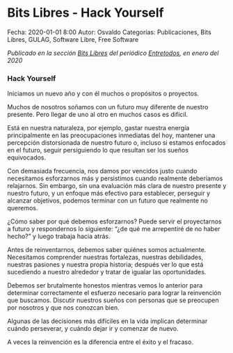 Bits Libres - Hack Yourself
==================================

Fecha: 2020-01-01 8:00
Autor: Osvaldo
Categorías: Publicaciones, Bits Libres, GULAG, Software Libre, Free Software

_Publicado en la sección [Bits Libres](http://www.gulag.org.mx/revista/2016-05-10-Bits-Libres.html) del periódico [Entretodos](http://periodicoentretodos.com/), en enero del 2020_

<!-- break -->

### Hack Yourself

Iniciamos un nuevo año y con él muchos o propósitos o proyectos.

Muchos de nosotros soñamos con un futuro muy diferente de nuestro presente. Pero llegar de uno al otro en muchos casos es difícil.

Está en nuestra naturaleza, por ejemplo, gastar nuestra energía principalmente en las preocupaciones inmediatas del hoy, mantener una percepción distorsionada de nuestro futuro o, incluso si estamos enfocados en el futuro, seguir persiguiendo lo que resultan ser los sueños equivocados.

Con demasiada frecuencia, nos damos por vencidos justo cuando necesitamos esforzarnos más y persistimos cuando realmente deberíamos relajarnos. Sin embargo, sin una evaluación más clara de nuestro presente y nuestro futuro, y un enfoque más efectivo para establecer, perseguir y alcanzar objetivos, podemos terminar con un futuro que realmente no queremos.

¿Cómo saber por qué debemos esforzarnos? Puede servir el proyectarnos a futuro y respondernos lo siguiente: “¿de qué me arrepentiré de no haber hecho?” y luego trabaja hacia atrás.

Antes de reinventarnos, debemos saber quiénes somos actualmente. Necesitamos comprender nuestras fortalezas, nuestras debilidades, nuestras pasiones y nuestra propia historia; después ver lo que está sucediendo a nuestro alrededor y tratar de igualar las oportunidades.

Debemos ser brutalmente honestos mientras vemos lo anterior para determinar correctamente el esfuerzo necesario para lograr la reinvención que buscamos. Discutir nuestros sueños con personas que se preocupen por nosotros y que nos conozcan bien.

Algunas de las decisiones más difíciles en la vida implican determinar cuándo perseverar, y cuándo dejar ir y comenzar de nuevo. 

A veces la reinvención es la diferencia entre el éxito y el fracaso.
